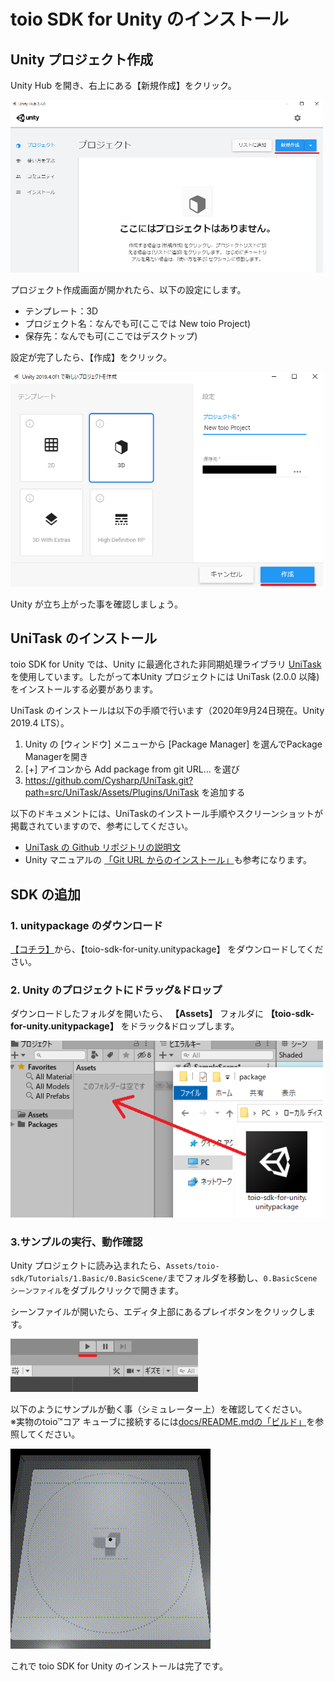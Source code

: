# toio SDK for Unity のインストール

## Unity プロジェクト作成

Unity Hub を開き、右上にある【新規作成】をクリック。

<img width=500 src="res/download_sdk/new_project1.png">

プロジェクト作成画面が開かれたら、以下の設定にします。

- テンプレート：3D
- プロジェクト名：なんでも可(ここでは New toio Project)
- 保存先：なんでも可(ここではデスクトップ)

設定が完了したら、【作成】をクリック。

<img width=500 src="res/download_sdk/new_project2.png">

Unity が立ち上がった事を確認しましょう。

## UniTask のインストール

toio SDK for Unity では、Unity に最適化された非同期処理ライブラリ [UniTask](https://github.com/Cysharp/UniTask) を使用しています。したがって本Unity プロジェクトには UniTask (2.0.0 以降) をインストールする必要があります。<br>

UniTask のインストールは以下の手順で行います（2020年9月24日現在。Unity 2019.4 LTS）。
1. Unity の [ウィンドウ] メニューから [Package Manager] を選んでPackage Managerを開き
1. [+] アイコンから Add package from git URL... を選び
1. https://github.com/Cysharp/UniTask.git?path=src/UniTask/Assets/Plugins/UniTask を追加する

以下のドキュメントには、UniTaskのインストール手順やスクリーンショットが掲載されていますので、参考にしてください。
* [UniTask の Github リポジトリの説明文](https://github.com/Cysharp/UniTask#install-via-git-url)
* Unity マニュアルの [「Git URL からのインストール」](https://docs.unity3d.com/ja/current/Manual/upm-ui-giturl.html)も参考になります。

## SDK の追加

### 1. unitypackage のダウンロード
[【コチラ】](https://github.com/morikatron/toio-sdk-for-unity/releases/)から、【toio-sdk-for-unity.unitypackage】 をダウンロードしてください。

### 2. Unity のプロジェクトにドラッグ&ドロップ
ダウンロードしたフォルダを開いたら、 **【Assets】** フォルダに **【toio-sdk-for-unity.unitypackage】** をドラック&ドロップします。

<img width=500 src="res/download_sdk/import_sdk.png">

### 3.サンプルの実行、動作確認
Unity プロジェクトに読み込まれたら、`Assets/toio-sdk/Tutorials/1.Basic/0.BasicScene/`までフォルダを移動し、`0.BasicScene シーンファイル`をダブルクリックで開きます。

シーンファイルが開いたら、エディタ上部にあるプレイボタンをクリックします。

<img width=300 src="res/download_sdk/play.png">

 以下のようにサンプルが動く事（シミュレーター上）を確認してください。  
 ※実物のtoio™コア キューブに接続するには[docs/README.mdの「ビルド」](README.md#ビルド)を参照してください。

<img src="res/download_sdk/sample.gif">

これで toio SDK for Unity のインストールは完了です。
